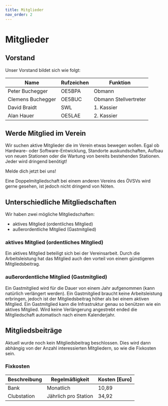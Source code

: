 ```yaml
---
title: Mitglieder
nav_order: 2
---
```


# Mitglieder

## Vorstand

Unser Vorstand bildet sich wie folgt:

| Name              | Rufzeichen | Funktion              |
| ----------------- | ---------- | --------------------- |
| Peter Buchegger   | OE5BPA     | Obmann                |
| Clemens Buchegger | OE5BUC     | Obmann Stellvertreter |
| David Braidt      | SWL        | 1. Kassier            |
| Alan Hauer        | OE5LAE     | 2. Kassier            |


## Werde Mitglied im Verein

Wir suchen aktive Mitglieder die im Verein etwas bewegen wollen.
Egal ob Hardware- oder Software-Entwicklung, Standorte auskundschaften, Aufbau von neuen Stationen oder die Wartung von bereits bestehenden Stationen. Jeder wird dringend benötigt!

Melde dich jetzt bei uns!

Eine Doppelmitgliedschaft bei einem anderen Vereins des ÖVSVs wird gerne gesehen, ist jedoch nicht dringend von Nöten.

## Unterschiedliche Mitgliedschaften

Wir haben zwei mögliche Mitgliedschaften:

- aktives Mitglied (ordentliches Mitglied)
- außerordentliche Mitglied (Gastmitglied)

### aktives Mitglied (ordentliches Mitglied)

Ein aktives Mitglied beteiligt sich bei der Vereinsarbeit. Durch die Arbeitsleistung hat das Mitglied auch den vorteil von einem günstigeren Mitgliedsbeitrag.

### außerordentliche Mitglied (Gastmitglied)

Ein Gastmitglied wird für die Dauer von einem Jahr aufgenommen (kann natürlich verlängert werden). Ein Gastmitglied braucht keine Arbeitsleistung erbringen, jedoch ist der Mitgliedsbeitrag höher als bei einem aktiven Mitglied. Ein Gastmitglied kann die Infrastruktur genau so benützen wie ein aktives Mitglied. Wird keine Verlängerung angestrebt ended die Mitgliedschaft automatisch nach einem Kalenderjahr.

## Mitgliedsbeiträge

Aktuell wurde noch kein Mitgliedsbeitrag beschlossen. Dies wird dann abhängig von der Anzahl interessierten Mitgliedern, so wie die Fixkosten sein.

### Fixkosten

| Beschreibung | Regelmäßigkeit       | Kosten [Euro] |
| ------------ | -------------------- | ------------- |
| Bank         | Monatlich            | 10,89         |
| Clubstation  | Jährlich pro Station | 34,92         |
